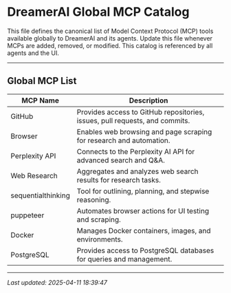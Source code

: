 # DreamerAI Global MCP Catalog

This file defines the canonical list of Model Context Protocol (MCP) tools available globally to DreamerAI and its agents. Update this file whenever MCPs are added, removed, or modified. This catalog is referenced by all agents and the UI.

---

## Global MCP List

| MCP Name         | Description                                                                 |
|------------------|-----------------------------------------------------------------------------|
| GitHub           | Provides access to GitHub repositories, issues, pull requests, and commits. |
| Browser          | Enables web browsing and page scraping for research and automation.         |
| Perplexity API   | Connects to the Perplexity AI API for advanced search and Q&A.              |
| Web Research     | Aggregates and analyzes web search results for research tasks.              |
| sequentialthinking | Tool for outlining, planning, and stepwise reasoning.                     |
| puppeteer        | Automates browser actions for UI testing and scraping.                      |
| Docker           | Manages Docker containers, images, and environments.                        |
| PostgreSQL       | Provides access to PostgreSQL databases for queries and management.          |

---

_Last updated: 2025-04-11 18:39:47_